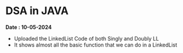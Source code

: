 # DSA in JAVA

**Date : 10-05-2024**
- Uploaded the LinkedList Code of both Singly and Doubly LL
- It shows almost all the basic function that we can do in a LinkedList
